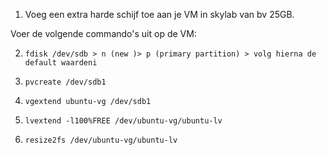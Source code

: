 1. Voeg een extra harde schijf toe aan je VM in skylab van bv 25GB.

Voer de volgende commando's uit op de VM:

2. ```fdisk /dev/sdb > n (new )> p (primary partition) > volg hierna de default waardeni```

3. ```pvcreate /dev/sdb1```

4. ```vgextend ubuntu-vg /dev/sdb1```

5. ```lvextend -l100%FREE /dev/ubuntu-vg/ubuntu-lv```

6. ```resize2fs /dev/ubuntu-vg/ubuntu-lv```

